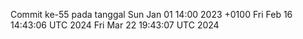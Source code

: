 Commit ke-55 pada tanggal Sun Jan 01 14:00 2023 +0100
Fri Feb 16 14:43:06 UTC 2024
Fri Mar 22 19:43:07 UTC 2024

